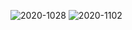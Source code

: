 ![2020-1028](https://pic.leetcode-cn.com/1603883709-MHVNHa-image.png)
![2020-1102](https://pic.leetcode-cn.com/1604316103-iSoBkQ-image.png)